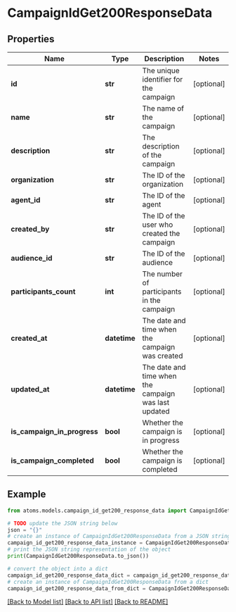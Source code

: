 # CampaignIdGet200ResponseData


## Properties

Name | Type | Description | Notes
------------ | ------------- | ------------- | -------------
**id** | **str** | The unique identifier for the campaign | [optional] 
**name** | **str** | The name of the campaign | [optional] 
**description** | **str** | The description of the campaign | [optional] 
**organization** | **str** | The ID of the organization | [optional] 
**agent_id** | **str** | The ID of the agent | [optional] 
**created_by** | **str** | The ID of the user who created the campaign | [optional] 
**audience_id** | **str** | The ID of the audience | [optional] 
**participants_count** | **int** | The number of participants in the campaign | [optional] 
**created_at** | **datetime** | The date and time when the campaign was created | [optional] 
**updated_at** | **datetime** | The date and time when the campaign was last updated | [optional] 
**is_campaign_in_progress** | **bool** | Whether the campaign is in progress | [optional] 
**is_campaign_completed** | **bool** | Whether the campaign is completed | [optional] 

## Example

```python
from atoms.models.campaign_id_get200_response_data import CampaignIdGet200ResponseData

# TODO update the JSON string below
json = "{}"
# create an instance of CampaignIdGet200ResponseData from a JSON string
campaign_id_get200_response_data_instance = CampaignIdGet200ResponseData.from_json(json)
# print the JSON string representation of the object
print(CampaignIdGet200ResponseData.to_json())

# convert the object into a dict
campaign_id_get200_response_data_dict = campaign_id_get200_response_data_instance.to_dict()
# create an instance of CampaignIdGet200ResponseData from a dict
campaign_id_get200_response_data_from_dict = CampaignIdGet200ResponseData.from_dict(campaign_id_get200_response_data_dict)
```
[[Back to Model list]](../README.md#documentation-for-models) [[Back to API list]](../README.md#documentation-for-api-endpoints) [[Back to README]](../README.md)


